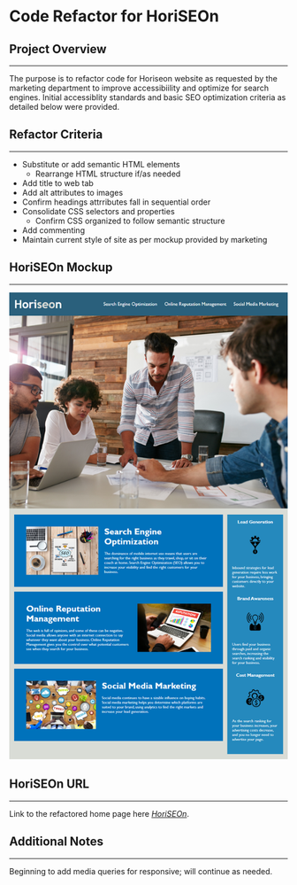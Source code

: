 # Code Refactor for HoriSEOn

## Project Overview

***

The purpose is to refactor code for Horiseon website as requested by the marketing department to improve accessibiility and optimize for search engines. Initial accessiblity standards and basic SEO optimization criteria as detailed below were provided.


## Refactor Criteria

***

- Substitute or add semantic HTML elements
  - Rearrange HTML structure if/as needed
- Add title to web tab
- Add alt attributes to images
- Confirm headings attrributes fall in sequential order
- Consolidate CSS selectors and properties
  - Confirm CSS organized to follow semantic structure
- Add commenting
- Maintain current style of site as per mockup provided by marketing



## HoriSEOn Mockup 

***

![Horiseon Mockup](/assets/images/horiseon-mockup.png)


## HoriSEOn URL

***

Link to the refactored home page here *[HoriSEOn](https://melliedee.github.io/horiSEOn/)*.


## Additional Notes

***
Beginning to add media queries for responsive; will continue as needed.



